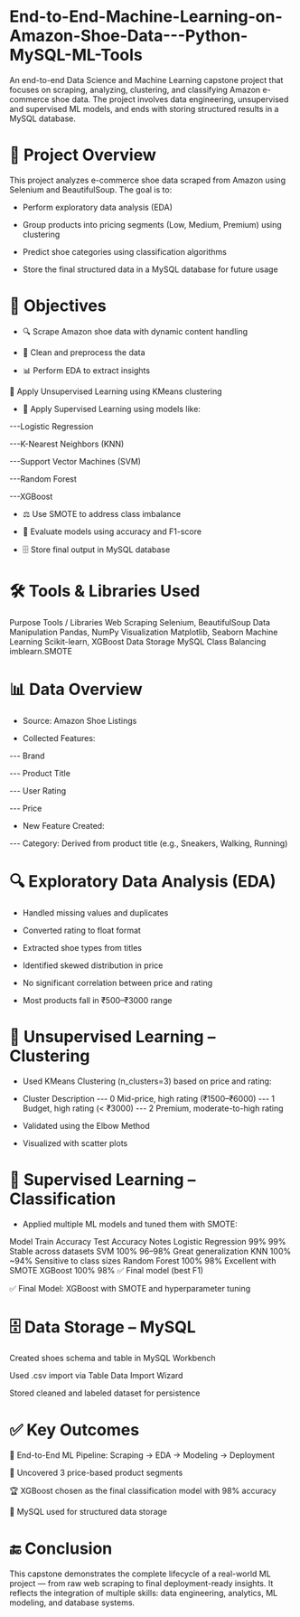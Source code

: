 # End-to-End-Machine-Learning-on-Amazon-Shoe-Data---Python-MySQL-ML-Tools

An end-to-end Data Science and Machine Learning capstone project that focuses on scraping, analyzing, clustering, and classifying Amazon e-commerce shoe data. The project involves data engineering, unsupervised and supervised ML models, and ends with storing structured results in a MySQL database.

# 📌 Project Overview

This project analyzes e-commerce shoe data scraped from Amazon using Selenium and BeautifulSoup. The goal is to:

* Perform exploratory data analysis (EDA)

* Group products into pricing segments (Low, Medium, Premium) using clustering

* Predict shoe categories using classification algorithms

* Store the final structured data in a MySQL database for future usage

# 🎯 Objectives

* 🔍 Scrape Amazon shoe data with dynamic content handling

* 🧹 Clean and preprocess the data

* 📊 Perform EDA to extract insights

🧠 Apply Unsupervised Learning using KMeans clustering

* 🤖 Apply Supervised Learning using models like:

---Logistic Regression

---K-Nearest Neighbors (KNN)

---Support Vector Machines (SVM)

---Random Forest

---XGBoost

* ⚖️ Use SMOTE to address class imbalance

* 🧪 Evaluate models using accuracy and F1-score

* 🗄️ Store final output in MySQL database

# 🛠️ Tools & Libraries Used

Purpose	Tools / Libraries
Web Scraping	Selenium, BeautifulSoup
Data Manipulation	Pandas, NumPy
Visualization	Matplotlib, Seaborn
Machine Learning	Scikit-learn, XGBoost
Data Storage	MySQL
Class Balancing	imblearn.SMOTE

# 📊 Data Overview

* Source: Amazon Shoe Listings

* Collected Features:

--- Brand

--- Product Title

--- User Rating

--- Price

* New Feature Created:

--- Category: Derived from product title (e.g., Sneakers, Walking, Running)

# 🔍 Exploratory Data Analysis (EDA)

* Handled missing values and duplicates

* Converted rating to float format

* Extracted shoe types from titles

* Identified skewed distribution in price

* No significant correlation between price and rating

* Most products fall in ₹500–₹3000 range

# 🔄 Unsupervised Learning – Clustering

* Used KMeans Clustering (n_clusters=3) based on price and rating:

* Cluster	Description
--- 0	Mid-price, high rating (₹1500–₹6000)
--- 1	Budget, high rating (< ₹3000)
--- 2	Premium, moderate-to-high rating

* Validated using the Elbow Method

* Visualized with scatter plots

# 🤖 Supervised Learning – Classification

* Applied multiple ML models and tuned them with SMOTE:

Model	Train Accuracy	Test Accuracy	Notes
Logistic Regression	99%	99%	Stable across datasets
SVM	100%	96–98%	Great generalization
KNN	100%	~94%	Sensitive to class sizes
Random Forest	100%	98%	Excellent with SMOTE
XGBoost	100%	98%	✅ Final model (best F1)

✅ Final Model: XGBoost with SMOTE and hyperparameter tuning

# 🗄️ Data Storage – MySQL

Created shoes schema and table in MySQL Workbench

Used .csv import via Table Data Import Wizard

Stored cleaned and labeled dataset for persistence

# ✅ Key Outcomes

📌 End-to-End ML Pipeline: Scraping → EDA → Modeling → Deployment

🧠 Uncovered 3 price-based product segments

🏆 XGBoost chosen as the final classification model with 98% accuracy

💾 MySQL used for structured data storage

# 🔚 Conclusion

This capstone demonstrates the complete lifecycle of a real-world ML project — from raw web scraping to final deployment-ready insights. It reflects the integration of multiple skills: data engineering, analytics, ML modeling, and database systems.

